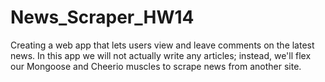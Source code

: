 # News_Scraper_HW14
Creating a web app that lets users view and leave comments on the latest news. In this app we will not actually write any articles; instead, we'll flex our Mongoose and Cheerio muscles to scrape news from another site.

